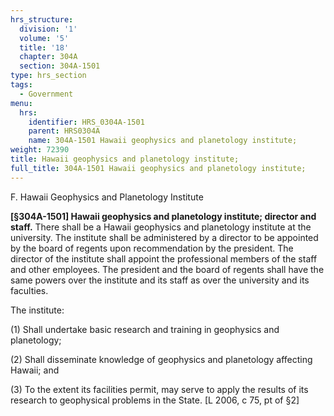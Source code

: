 ```yaml
---
hrs_structure:
  division: '1'
  volume: '5'
  title: '18'
  chapter: 304A
  section: 304A-1501
type: hrs_section
tags:
  - Government
menu:
  hrs:
    identifier: HRS_0304A-1501
    parent: HRS0304A
    name: 304A-1501 Hawaii geophysics and planetology institute;
weight: 72390
title: Hawaii geophysics and planetology institute;
full_title: 304A-1501 Hawaii geophysics and planetology institute;
---
```

F. Hawaii Geophysics and Planetology Institute

**[§304A-1501] Hawaii geophysics and planetology institute; director and staff.** There shall be a Hawaii geophysics and planetology institute at the university. The institute shall be administered by a director to be appointed by the board of regents upon recommendation by the president. The director of the institute shall appoint the professional members of the staff and other employees. The president and the board of regents shall have the same powers over the institute and its staff as over the university and its faculties.

The institute:

(1) Shall undertake basic research and training in geophysics and planetology;

(2) Shall disseminate knowledge of geophysics and planetology affecting Hawaii; and

(3) To the extent its facilities permit, may serve to apply the results of its research to geophysical problems in the State. [L 2006, c 75, pt of §2]
